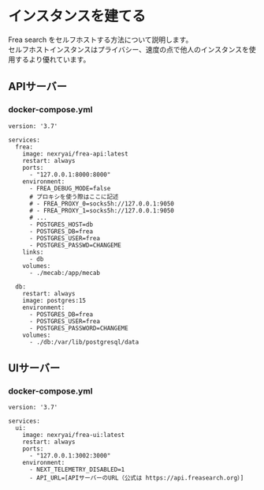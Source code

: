 # インスタンスを建てる
Frea search をセルフホストする方法について説明します。  
セルフホストインスタンスはプライバシー、速度の点で他人のインスタンスを使用するより優れています。

## APIサーバー
### docker-compose.yml
```
version: '3.7'

services:
  frea:
    image: nexryai/frea-api:latest
    restart: always
    ports:
      - "127.0.0.1:8000:8000"
    environment:
      - FREA_DEBUG_MODE=false
      # プロキシを使う際はここに記述
      # - FREA_PROXY_0=socks5h://127.0.0.1:9050
      # - FREA_PROXY_1=socks5h://127.0.0.1:9050
      # ...
      - POSTGRES_HOST=db
      - POSTGRES_DB=frea
      - POSTGRES_USER=frea
      - POSTGRES_PASSWD=CHANGEME
    links:
      - db
    volumes:
      - ./mecab:/app/mecab

  db:
    restart: always
    image: postgres:15
    environment:
      - POSTGRES_DB=frea
      - POSTGRES_USER=frea
      - POSTGRES_PASSWORD=CHANGEME
    volumes:
      - ./db:/var/lib/postgresql/data
```

## UIサーバー

### docker-compose.yml
```
version: '3.7'

services:  
  ui:
    image: nexryai/frea-ui:latest
    restart: always
    ports:
      - "127.0.0.1:3002:3000"
    environment:
      - NEXT_TELEMETRY_DISABLED=1
      - API_URL=[APIサーバーのURL（公式は https://api.freasearch.org）]
```
